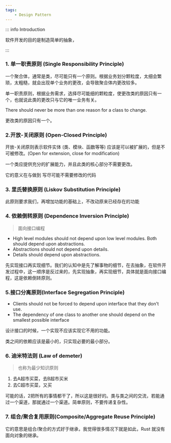 ```yaml
---
tags:
    - Design Pattern
---
```


::: info Introduction

软件开发的目的是制造简单的抽象，

:::


### 1. 单一职责原则 (Single Responsibility Principle)


一个聚合体，通常是类，尽可能只有一个原则。根据业务划分颗粒度，太细会繁琐，太粗糙，就会出现单个业务的更改，会导致聚合体内更改较多。

单一职责原则，根据业务需求，选择尽可能细的颗粒度，使更改类的原因只有一个，也就说此类的更改只与它的唯一业务有关。

There should never be more than one reason for a class to change.

更改类的原因只有一个。
### 2.开放-关闭原则 (Open-Closed Principle) 

开放-关闭原则表示软件实体 (类、模块、函数等等) 应该是可以被扩展的，但是不可被修改。(Open for extension, close for modification)

一个类应提供充分的扩展能力，并且此类的核心部分不需要更改。

它的意义在与做到 写尽可能不需要修改的代码


### 3. 里氏替换原则 (Liskov Substitution Principle)

此原则要求我们，再增加功能的基础上，不改动原来已经存在的功能

### 4. 依赖倒转原则 (Dependence Inversion Principle)

> 面向接口编程

- High level modules should not depend upon low level modules. Both should depend upon abstractions.
- Abstractions should not depend upon details.
- Details should depend upon abstractions.

先实现接口再实现细节。我们的认知中是先了解事物的细节，在去抽象，在软件开发过程中，这一顺序是反过来的，先实现抽象，再实现细节，具体就是面向接口编程，这是依赖倒转原则。

### 5.接口分离原则(Interface Segregation Principle)

- Clients should not be forced to depend upon interface that they don't use.
- The dependency of one class to another one should depend on the smallest possible interface

设计接口的时候，一个实现不应该实现它不用的功能。

类之间的依赖应该是最小的，只实现必要的最小部分。

### 6. 迪米特法则 (Law of demeter)

> 也称为最少知识原则
1. 去A超市买菜，去B超市买米
2. 去C超市买菜，又买

可能的话，2把所有的事情都干了，所以这是很好的。类与类之间的交流，若能通过一个渠道，那就通过一个渠道。简单原则，不要传递复杂性。

### 7. 组合/聚合复用原则(Composite/Aggregate Reuse Principle)

它的意思是组合/聚合的方式好于继承，我觉得很多情况下就是如此，Rust 就没有面向对象的继承。


